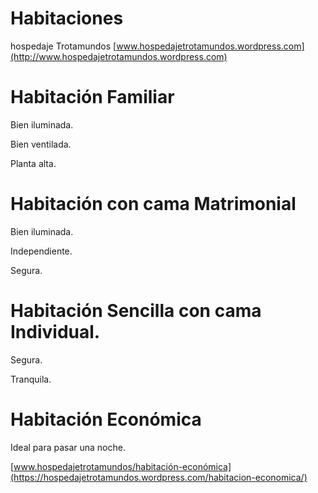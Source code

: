 # Habitaciones

hospedaje Trotamundos [www.hospedajetrotamundos.wordpress.com](http://www.hospedajetrotamundos.wordpress.com)

Habitación Familiar
===================
Bien iluminada.

Bien ventilada.

Planta alta.

Habitación con cama Matrimonial
================================
Bien iluminada.

Independiente.

Segura.

Habitación Sencilla con cama Individual.
========================================
Segura.

Tranquila.

Habitación Económica
====================
Ideal para pasar una noche.

[www.hospedajetrotamundos/habitación-económica](https://hospedajetrotamundos.wordpress.com/habitacion-economica/)

